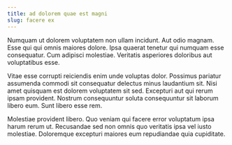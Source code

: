 ```yaml
---
title: ad dolorem quae est magni
slug: facere ex
---
```


Numquam ut dolorem voluptatem non ullam incidunt. Aut odio magnam. Esse qui qui omnis maiores dolore. Ipsa quaerat tenetur qui numquam esse consequatur. Cum adipisci molestiae. Veritatis asperiores doloribus aut voluptatibus esse.

Vitae esse corrupti reiciendis enim unde voluptas dolor. Possimus pariatur assumenda commodi sit consequatur delectus minus laudantium sit. Nisi amet quisquam est dolorem voluptatem sit sed. Excepturi aut qui rerum ipsam provident. Nostrum consequuntur soluta consequuntur sit laborum libero eum. Sunt libero esse rem.

Molestiae provident libero. Quo veniam qui facere error voluptatum ipsa harum rerum ut. Recusandae sed non omnis quo veritatis ipsa vel iusto molestiae. Doloremque excepturi maiores eum repudiandae quia cupiditate.
